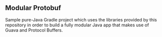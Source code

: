 
## Modular Protobuf

Sample pure-Java Gradle project which uses the libraries provided by this repository in order to build a fully modular Java app that makes use of Guava and Protocol Buffers.
